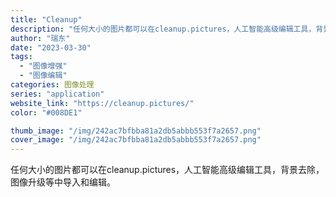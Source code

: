 ```yaml
---
title: "Cleanup"
description: "任何大小的图片都可以在cleanup.pictures，人工智能高级编辑工具，背景去除，图像升级等中导入和编辑。 "
author: "瑞东"
date: "2023-03-30"
tags:
  - "图像增强"
  - "图像编辑"
categories: 图像处理
series: "application"
website_link: "https://cleanup.pictures/"
color: "#008DE1"

thumb_image: "/img/242ac7bfbba81a2db5abbb553f7a2657.png"
cover_image: "/img/242ac7bfbba81a2db5abbb553f7a2657.png"
---
```


任何大小的图片都可以在cleanup.pictures，人工智能高级编辑工具，背景去除，图像升级等中导入和编辑。 
